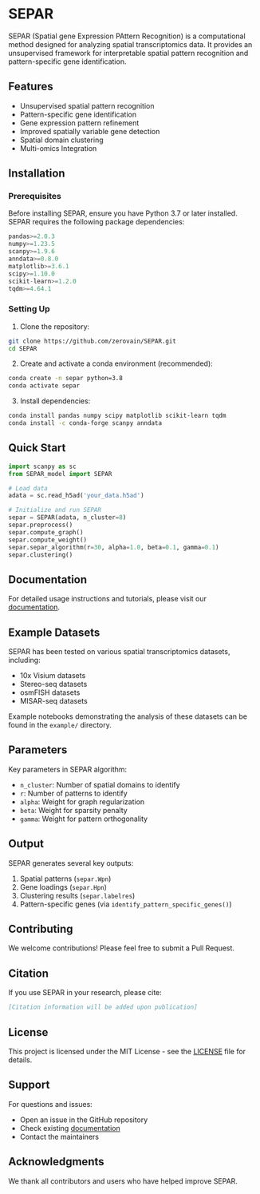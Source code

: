 # SEPAR

SEPAR (Spatial gene Expression PAttern Recognition) is a computational method designed for analyzing spatial transcriptomics data. It provides an unsupervised framework for interpretable spatial pattern recognition and pattern-specific gene identification.

## Features

* Unsupervised spatial pattern recognition
* Pattern-specific gene identification
* Gene expression pattern refinement
* Improved spatially variable gene detection
* Spatial domain clustering
* Multi-omics Integration

## Installation

### Prerequisites

Before installing SEPAR, ensure you have Python 3.7 or later installed. SEPAR requires the following package dependencies:

```python
pandas>=2.0.3
numpy>=1.23.5
scanpy>=1.9.6
anndata>=0.8.0
matplotlib>=3.6.1
scipy>=1.10.0
scikit-learn>=1.2.0
tqdm>=4.64.1
```

### Setting Up

1. Clone the repository:
```bash
git clone https://github.com/zerovain/SEPAR.git
cd SEPAR
```

2. Create and activate a conda environment (recommended):
```bash
conda create -n separ python=3.8
conda activate separ
```

3. Install dependencies:
```bash
conda install pandas numpy scipy matplotlib scikit-learn tqdm
conda install -c conda-forge scanpy anndata
```

## Quick Start

```python
import scanpy as sc
from SEPAR_model import SEPAR

# Load data
adata = sc.read_h5ad('your_data.h5ad')

# Initialize and run SEPAR
separ = SEPAR(adata, n_cluster=8)
separ.preprocess()
separ.compute_graph()
separ.compute_weight()
separ.separ_algorithm(r=30, alpha=1.0, beta=0.1, gamma=0.1)
separ.clustering()
```

## Documentation

For detailed usage instructions and tutorials, please visit our [documentation](https://separ.readthedocs.io/).

## Example Datasets

SEPAR has been tested on various spatial transcriptomics datasets, including:
- 10x Visium datasets
- Stereo-seq datasets
- osmFISH datasets
- MISAR-seq datasets

Example notebooks demonstrating the analysis of these datasets can be found in the `example/` directory.

## Parameters

Key parameters in SEPAR algorithm:
- `n_cluster`: Number of spatial domains to identify
- `r`: Number of patterns to identify
- `alpha`: Weight for graph regularization
- `beta`: Weight for sparsity penalty
- `gamma`: Weight for pattern orthogonality

## Output

SEPAR generates several key outputs:
1. Spatial patterns (`separ.Wpn`)
2. Gene loadings (`separ.Hpn`)
3. Clustering results (`separ.labelres`)
4. Pattern-specific genes (via `identify_pattern_specific_genes()`)

## Contributing

We welcome contributions! Please feel free to submit a Pull Request.

## Citation

If you use SEPAR in your research, please cite:
```bibtex
[Citation information will be added upon publication]
```

## License

This project is licensed under the MIT License - see the [LICENSE](LICENSE) file for details.

## Support

For questions and issues:
- Open an issue in the GitHub repository
- Check existing [documentation](https://separ.readthedocs.io/)
- Contact the maintainers

## Acknowledgments

We thank all contributors and users who have helped improve SEPAR.
